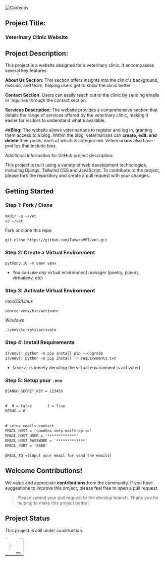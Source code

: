 ![Codecov](https://img.shields.io/codecov/c/github/tamarammt/vet)

## Project Title: 

### **Veterinary Clinic Website**

## Project Description:

This project is a website designed for a veterinary clinic. It encompasses several key features:

**About Us Section:** This section offers insights into the clinic's background, mission, and team, helping users get to know the clinic better.

**Contact Section:** Users can easily reach out to the clinic by sending emails or inquiries through the contact section.

**Services Description:** The website provides a comprehensive section that details the range of services offered by the veterinary clinic, making it easier for visitors to understand what's available.

##**Blog:** The website allows veterinarians to register and log in, granting them access to a blog. Within the blog, veterinarians can **create, edit, and delete** their posts, each of which is categorized. Veterinarians also have profiles that include bios.

Additional information for GitHub project description:

This project is built using a variety of web development technologies, including Django, Tailwind CSS and JavaScript.
To contribute to the project, please fork the repository and create a pull request with your changes.



## Getting Started

### Step 1: Fork / Clone


```
mkdir -p ~/vet
cd ~/vet
```


Fork or clone this repo:

```
git clone https://github.com/TamaraMMT/vet.git
```


### Step 2: Create a Virtual Environment

```
python3.10 -m venv venv
```

- You can use _any_ virtual environment manager (poetry, pipenv, virtualenv, etc)



### Step 3: Activate Virtual Environment
_macOS/Linux_

```
source venv/bin/activate
```

_Windows_

```
.\venv\Scripts\activate
```



### Step 4: Install Requirements


```
$(venv): python -m pip install pip --upgrade
$(venv): python -m pip install -r requirements.txt
```

- `$(venv)` is merely denoting the virtual environment is activated




### Step 5: Setup your `.env`

```
DJANGO_SECRET_KEY = 123456


#  0 = false       1 = True
DEBUG = 0


# setup emails contact
EMAIL_HOST = 'sandbox.smtp.mailtrap.io'
EMAIL_HOST_USER = '*************'
EMAIL_HOST_PASSWORD = '*************'
EMAIL_PORT = '8888'

EMAIL_TO =[input your email for send the emails]
```


## Welcome Contributions!

We value and appreciate **contributions** from the community. If you have suggestions to improve this project, please feel free to open a pull request.

> Please submit your pull request to the develop branch.
Thank you for helping to make this project better!


## Project Status

This project is still under construction.

<img src="https://github.com/TamaraMMT/vet/blob/main/images%20README/contact.png?raw=true" height="60" width="60" >

